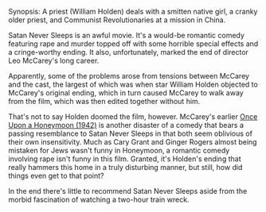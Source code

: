 Synopsis: A priest (William Holden) deals with a smitten native girl, a cranky older priest, and Communist Revolutionaries at a mission in China.

Satan Never Sleeps is an awful movie. It's a would-be romantic comedy featuring rape and murder topped off with some horrible special effects and a cringe-worthy ending. It also, unfortunately, marked the end of director Leo McCarey's long career.

Apparently, some of the problems arose from tensions between McCarey and the cast, the largest of which was when star William Holden objected to McCarey's original ending, which in turn caused McCarey to walk away from the film, which was then edited together without him. 

That's not to say Holden doomed the film, however. McCarey's earlier <a href="/browse/reviews/once-upon-a-honeymoon-1942/">Once Upon a Honeymoon (1942)</a> is another disaster of a comedy that bears a passing resemblance to Satan Never Sleeps in that both seem oblivious of their own insensitivity. Much as Cary Grant and Ginger Rogers almost being mistaken for Jews wasn't funny in Honeymoon, a romantic comedy involving rape isn't funny in this film. Granted, it's Holden's ending that really hammers this home in a truly disturbing manner, but still, how did things even get to that point?

In the end there's little to recommend Satan Never Sleeps aside from the morbid fascination of watching a two-hour train wreck. 
